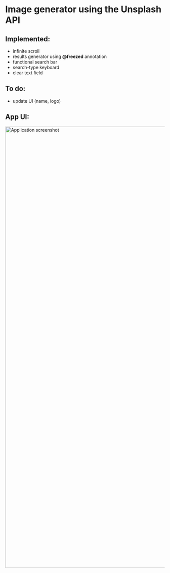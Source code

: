 # Image generator using the Unsplash API

## Implemented:
- infinite scroll
- results generator using **@freezed** annotation
- functional search bar
- search-type keyboard
- clear text field

## To do:
- update UI (name, logo)

## App UI:
<img src="/assets/images/app_screenshot.png" alt="Application screenshot" width="642" height="1389">
